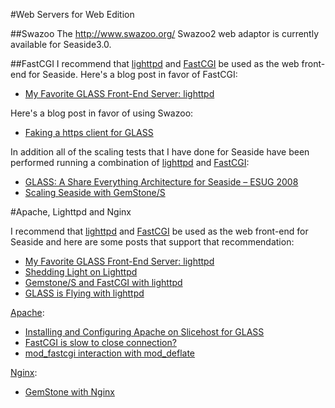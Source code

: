 #Web Servers for Web Edition

##Swazoo
The http://www.swazoo.org/ Swazoo2 web adaptor is currently available for Seaside3.0.

##FastCGI
I recommend that [lighttpd](http://www.lighttpd.net) and [FastCGI](http://www.fastcgi.com/) be used as the web front-end for Seaside. 
Here's a blog post in favor of FastCGI:
* [ My Favorite GLASS Front-End Server: lighttpd](http://kentreis.wordpress.com/2009/10/07/my-favorite-glass-front-end-server-lighttpd/)

Here's a blog post in favor of using Swazoo:
* [Faking a https client for GLASS](http://www.monkeysnatchbanana.com/posts/2010/06/22/faking-a-https-client-for-glass.html)

In addition all of the scaling tests that I have done for Seaside have been performed running a combination of [ lighttpd](http://www.lighttpd.net/)
and [FastCGI](http://www.fastcgi.com/):
* [GLASS: A Share Everything Architecture for Seaside – ESUG 2008](http://gemstonesoup.wordpress.com/2009/10/18/glass-a-share-everything-architecture-for-seaside-esug-2008/)
* [Scaling Seaside with GemStone/S](http://gemstonesoup.wordpress.com/2007/10/19/scaling-seaside-with-gemstones/)

#Apache, Lighttpd and Nginx

I recommend that [lighttpd](http://www.lighttpd.net) and [FastCGI](http://www.fastcgi.com/) be used as the web front-end for Seaside and 
here are some posts that support that recommendation:

* [My Favorite GLASS Front-End Server: lighttpd](http://kentreis.wordpress.com/2009/10/07/my-favorite-glass-front-end-server-lighttpd/)
* [Shedding Light on Lighttpd](http://gemstonesoup.wordpress.com/2008/09/28/shedding-light-on-lighttpd/)
* [Gemstone/S and FastCGI with lighttpd](https://web.archive.org/web/20130615140022/http://miguel.leugim.com.mx/index.php/2008/09/27/gemstones-and-fastcgi-with-lighttpd/)
* [GLASS is Flying with lighttpd](http://gemstonesoup.wordpress.com/2007/10/12/glass-is-flying-with-lighttpd/)
  
[Apache](http://httpd.apache.org/):

* [Installing and Configuring Apache on Slicehost for GLASS](http://programminggems.wordpress.com/2008/09/12/slice-4/)
* [FastCGI is slow to close connection?](http://programminggems.wordpress.com/2010/01/10/fastcgi-2/)
* [mod_fastcgi interaction with mod_deflate](http://programminggems.wordpress.com/2010/01/11/fastcgi-3/)

[Nginx](http://nginx.org/en/):

* [GemStone with Nginx](https://web.archive.org/web/20101008033233/http://www.hyperbomb.com/2009/02/01/gemstone-with-nginx)
